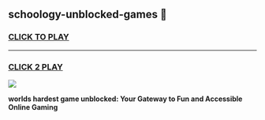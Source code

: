 
## schoology-unblocked-games 👋
<h3>
<a href="https://premium.freeplayer.one?title=schoology-unblocked-games&ref=14F">CLICK TO PLAY</a></h3>
<hr>

<h3>
<a href="https://premium.freeplayer.one?title=schoology-unblocked-games&ref=14F">CLICK 2 PLAY</a>
  
</h3>

<a href="https://premium.freeplayer.one?title=schoology-unblocked-games&ref=12F/"><img src="https://clearcache.store/games.png"></a>


**worlds hardest game unblocked: Your Gateway to Fun and Accessible Online Gaming**
